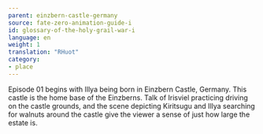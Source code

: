 ```yaml
---
parent: einzbern-castle-germany
source: fate-zero-animation-guide-i
id: glossary-of-the-holy-grail-war-i
language: en
weight: 1
translation: "RHuot"
category:
- place
---
```


Episode 01 begins with Illya being born in Einzbern Castle, Germany. This castle is the home base of the Einzberns. Talk of Irisviel practicing driving on the castle grounds, and the scene depicting Kiritsugu and Illya searching for walnuts around the castle give the viewer a sense of just how large the estate is.
